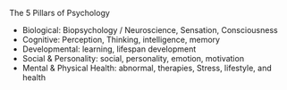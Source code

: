 The 5 Pillars of Psychology

- Biological: Biopsychology / Neuroscience, Sensation, Consciousness
- Cognitive: Perception, Thinking, intelligence, memory
- Developmental: learning, lifespan development
- Social & Personality: social, personality, emotion, motivation
- Mental & Physical Health: abnormal, therapies, Stress, lifestyle, and health